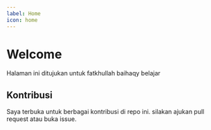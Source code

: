 ```yaml
---
label: Home
icon: home
---
```

# Welcome

Halaman ini ditujukan untuk fatkhullah baihaqy belajar

## Kontribusi

Saya terbuka untuk berbagai kontribusi di repo ini. silakan ajukan pull request atau buka issue.